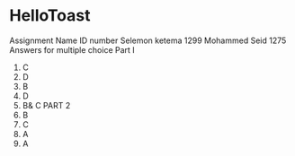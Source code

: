 # HelloToast
Assignment
Name                ID number
Selemon ketema        1299
Mohammed Seid         1275
Answers for multiple choice
Part I
1. C
2. D
3. B
4. D
5. B& C
PART 2
1. B
2. C
3. A
4. A
